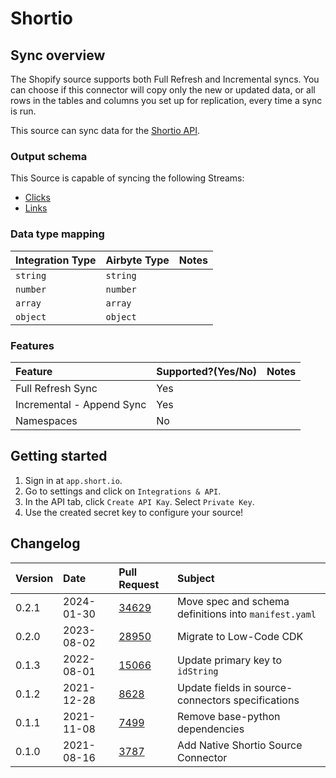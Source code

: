 # Shortio

## Sync overview

The Shopify source supports both Full Refresh and Incremental syncs. You can choose if this connector will copy only the new or updated data, or all rows in the tables and columns you set up for replication, every time a sync is run.

This source can sync data for the [Shortio API](https://developers.short.io/reference).

### Output schema

This Source is capable of syncing the following Streams:

* [Clicks](https://developers.short.io/reference#getdomaindomainidlink_clicks)
* [Links](https://developers.short.io/reference#apilinksget)

### Data type mapping

| Integration Type | Airbyte Type | Notes |
| :--- | :--- | :--- |
| `string` | `string` |  |
| `number` | `number` |  |
| `array` | `array` |  |
| `object` | `object` |  |

### Features

| Feature | Supported?\(Yes/No\) | Notes |
| :--- | :--- | :--- |
| Full Refresh Sync | Yes |  |
| Incremental - Append Sync | Yes |  |
| Namespaces | No |  |

## Getting started

1. Sign in at `app.short.io`.
2. Go to settings and click on `Integrations & API`.
3. In the API tab, click `Create API Kay`. Select `Private Key`.
4. Use the created secret key to configure your source!

## Changelog

| Version | Date       | Pull Request                                             | Subject                                                            |
| :------ | :--------- | :------------------------------------------------------- | :----------------------------------------------------------------- |
| 0.2.1 | 2024-01-30 | [34629](https://github.com/airbytehq/airbyte/pull/34629) | Move spec and schema definitions into `manifest.yaml` |
|  0.2.0  | 2023-08-02 | [28950](https://github.com/airbytehq/airbyte/pull/28950) | Migrate to Low-Code CDK                                            |
|  0.1.3  | 2022-08-01 | [15066](https://github.com/airbytehq/airbyte/pull/15066) | Update primary key to `idString`                                   |
|  0.1.2  | 2021-12-28 | [8628](https://github.com/airbytehq/airbyte/pull/8628)   | Update fields in source-connectors specifications                  |
|  0.1.1  | 2021-11-08 | [7499](https://github.com/airbytehq/airbyte/pull/7499)   | Remove base-python dependencies                                    |
|  0.1.0  | 2021-08-16 | [3787](https://github.com/airbytehq/airbyte/pull/5418)   | Add Native Shortio Source Connector                                |

